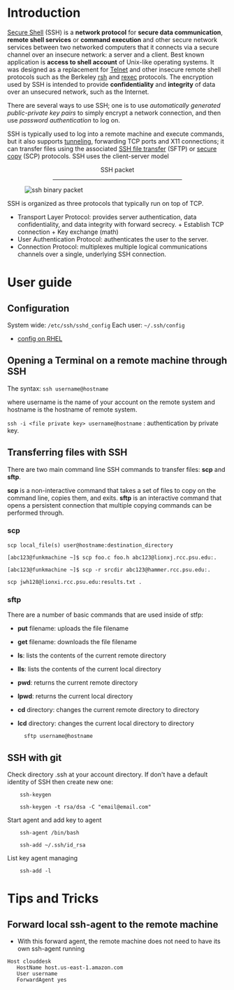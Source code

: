 # Introduction

[Secure Shell](https://en.wikipedia.org/wiki/Secure_Shell)  (SSH) is a
**network protocol**  for **secure data communication**, **remote shell
services** or **command execution** and other secure network services
between two networked computers that it connects via a secure channel
over an insecure network: a server and a client. Best known application
is **access to shell account** of Unix-like operating systems. It was
designed as a replacement for
[Telnet](https://en.wikipedia.org/wiki/Telnet) and other insecure remote
shell protocols such as the Berkeley
[rsh](https://en.wikipedia.org/wiki/Remote_Shell) and
[rexec](https://en.wikipedia.org/wiki/Remote_Process_Execution)
protocols. The encryption  used by SSH is intended to provide
**confidentiality** and **integrity** of data over an unsecured network,
such as the Internet.

There are several ways to use SSH; one is to use *automatically
generated public-private key pairs* to simply encrypt a network
connection, and then use *password authentication* to log on.

SSH is typically used to log into a remote machine and execute commands,
but it also supports
[tunneling](https://en.wikipedia.org/wiki/Tunneling_protocol),
forwarding TCP ports and X11 connections; it can transfer files using
the associated [SSH file
transfer](https://en.wikipedia.org/wiki/SSH_file_transfer_protocol)
(SFTP) or [secure copy](https://en.wikipedia.org/wiki/Secure_copy) (SCP)
protocols. SSH uses the client-server model

<figure>
  <figcaption style="text-align:center;">SSH packet</figcaption>
  <hr style="width:70%;margin-left:auto;margin-right:auto;" />
  <img align="middle" src="Ssh_binary_packet.png" alt="ssh binary packet" title="ssh binary packet">
</figure>

SSH is organized as three protocols that typically run on top of TCP.
- Transport Layer Protocol: provides server authentication, data
  confidentiality, and data integrity with forward secrecy.
        + Establish TCP connection + Key exchange (math)
- User Authentication Protocol: authenticates the user to the server.
- Connection Protocol: multiplexes multiple logical communications
  channels over a single, underlying SSH connection.

# User guide

## Configuration

System wide: `/etc/ssh/sshd_config`
Each user: `~/.ssh/config`

- [config on RHEL](http://computernetworkingnotes.com/network-administration/how-to-configure-ssh-server-in-rhel-6.html)

## Opening a Terminal on a remote machine through SSH

The syntax: `ssh username@hostname`

where username is the name of your account on the remote system and
hostname is the hostname of remote system.

`ssh -i <file private key> username@hostname` : authentication by private key.

## Transferring files with SSH

There are two main command line SSH commands to transfer files: **scp**
and **sftp**.

**scp** is a non-interactive command that takes a set of files to copy
on the command line, copies them, and exits. **sftp** is an interactive
command that opens a persistent connection that multiple copying
commands can be performed through.

### scp

```
scp local_file(s) user@hostname:destination_directory

[abc123@funkmachine ~]$ scp foo.c foo.h abc123@lionxj.rcc.psu.edu:.

[abc123@funkmachine ~]$ scp -r srcdir abc123@hammer.rcc.psu.edu:.

scp jwh128@lionxi.rcc.psu.edu:results.txt .
```

### sftp

There are a number of basic commands that are used inside of stfp:
- **put** filename: uploads the file filename
- **get** filename: downloads the file filename
- **ls**: lists the contents of the current remote directory
- **lls**: lists the contents of the current local directory
- **pwd**: returns the current remote directory
- **lpwd**: returns the current local directory
- **cd** directory: changes the current remote directory to directory
- **lcd** directory: changes the current local directory to directory

        sftp username@hostname

## SSH with git

Check directory .ssh at your account directory. If don't have a default identity of SSH then create new one:

        ssh-keygen

        ssh-keygen -t rsa/dsa -C "email@email.com"

Start agent and add key to agent

        ssh-agent /bin/bash

        ssh-add ~/.ssh/id_rsa

List key agent managing

        ssh-add -l


# Tips and Tricks

## Forward local ssh-agent to the remote machine

- With this forward agent, the remote machine does not need to have its
  own ssh-agent running

```
Host clouddesk
   HostName host.us-east-1.amazon.com
   User username
   ForwardAgent yes
```
